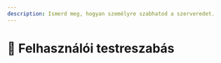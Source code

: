 ```yaml
---
description: Ismerd meg, hogyan személyre szabhatod a szerveredet.
---
```


# 🎨 Felhasználói testreszabás
